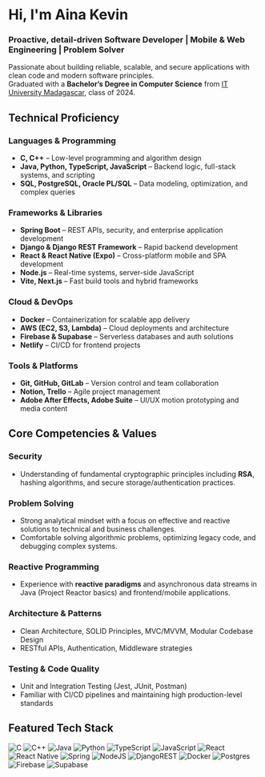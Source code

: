 # Hi, I'm **Aina Kevin**

### Proactive, detail-driven  Software Developer | Mobile & Web Engineering | Problem Solver

Passionate about building reliable, scalable, and secure applications with clean code and modern software principles.  
Graduated with a **Bachelor’s Degree in Computer Science** from [IT University Madagascar](https://ituniversity-mg.com), class of 2024.



## Technical Proficiency

### Languages & Programming
- **C, C++** – Low-level programming and algorithm design  
- **Java, Python, TypeScript, JavaScript** – Backend logic, full-stack systems, and scripting  
- **SQL, PostgreSQL, Oracle PL/SQL** – Data modeling, optimization, and complex queries

### Frameworks & Libraries
- **Spring Boot** – REST APIs, security, and enterprise application development  
- **Django & Django REST Framework** – Rapid backend development  
- **React & React Native (Expo)** – Cross-platform mobile and SPA development  
- **Node.js** – Real-time systems, server-side JavaScript  
- **Vite, Next.js** – Fast build tools and hybrid frameworks

### Cloud & DevOps
- **Docker** – Containerization for scalable app delivery  
- **AWS (EC2, S3, Lambda)** – Cloud deployments and architecture  
- **Firebase & Supabase** – Serverless databases and auth solutions  
- **Netlify** – CI/CD for frontend projects

### Tools & Platforms
- **Git, GitHub, GitLab** – Version control and team collaboration  
- **Notion, Trello** – Agile project management  
- **Adobe After Effects, Adobe Suite** – UI/UX motion prototyping and media content



## Core Competencies & Values

### Security
- Understanding of fundamental cryptographic principles including **RSA**, hashing algorithms, and secure storage/authentication practices.

### Problem Solving
- Strong analytical mindset with a focus on effective and reactive solutions to technical and business challenges.  
- Comfortable solving algorithmic problems, optimizing legacy code, and debugging complex systems.

### Reactive Programming
- Experience with **reactive paradigms** and asynchronous data streams in Java (Project Reactor basics) and frontend/mobile applications.

### Architecture & Patterns
- Clean Architecture, SOLID Principles, MVC/MVVM, Modular Codebase Design  
- RESTful APIs, Authentication, Middleware strategies

### Testing & Code Quality
- Unit and Integration Testing (Jest, JUnit, Postman)  
- Familiar with CI/CD pipelines and maintaining high production-level standards



## Featured Tech Stack

![C](https://img.shields.io/badge/c-%2300599C.svg?style=flat&logo=c&logoColor=white)
![C++](https://img.shields.io/badge/c++-%2300599C.svg?style=flat&logo=c%2B%2B&logoColor=white)
![Java](https://img.shields.io/badge/java-%23ED8B00.svg?style=flat&logo=openjdk&logoColor=white)
![Python](https://img.shields.io/badge/python-3670A0?style=flat&logo=python&logoColor=ffdd54)
![TypeScript](https://img.shields.io/badge/typescript-%23007ACC.svg?style=flat&logo=typescript&logoColor=white)
![JavaScript](https://img.shields.io/badge/javascript-%23323330.svg?style=flat&logo=javascript&logoColor=%23F7DF1E)
![React](https://img.shields.io/badge/react-%2320232a.svg?style=flat&logo=react&logoColor=%2361DAFB)
![React Native](https://img.shields.io/badge/react_native-%2320232a.svg?style=flat&logo=react&logoColor=%2361DAFB)
![Spring](https://img.shields.io/badge/spring-%236DB33F.svg?style=flat&logo=spring&logoColor=white)
![NodeJS](https://img.shields.io/badge/node.js-6DA55F?style=flat&logo=node.js&logoColor=white)
![DjangoREST](https://img.shields.io/badge/DJANGO-REST-ff1709?style=flat&logo=django&logoColor=white&color=ff1709&labelColor=gray)
![Docker](https://img.shields.io/badge/docker-%230db7ed.svg?style=flat&logo=docker&logoColor=white)
![Postgres](https://img.shields.io/badge/postgres-%23316192.svg?style=flat&logo=postgresql&logoColor=white)
![Firebase](https://img.shields.io/badge/firebase-a08021?style=flat&logo=firebase&logoColor=ffcd34)
![Supabase](https://img.shields.io/badge/Supabase-3ECF8E?style=flat&logo=supabase&logoColor=white)


